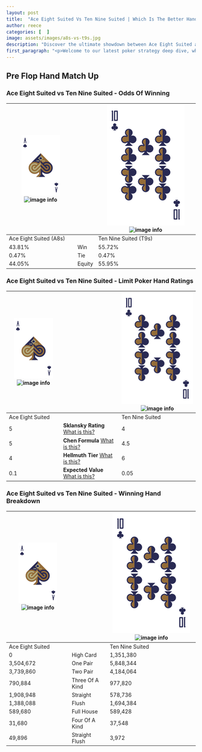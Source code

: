 ```yaml
---
layout: post
title:  "Ace Eight Suited Vs Ten Nine Suited | Which Is The Better Hand In Poker? A Complete Guide"
author: reece
categories: [  ]
image: assets/images/a8s-vs-t9s.jpg
description: "Discover the ultimate showdown between Ace Eight Suited and Ten Nine Suited in poker! Uncover the odds, strategies, and scenarios where one hand triumphs over the other. Get ready to up your poker game with this thrilling analysis."
first_paragraph: "<p>Welcome to our latest poker strategy deep dive, where we're pitting two distinct hands against each other in a high-stakes showdown: Ace Eight Suited vs Ten Nine Suited.</p><p>In the dynamic world of poker, every decision counts, and knowing which hand holds the upper hand is key to your success at the table.</p><p>In this article, we'll dissect these two hands, explore the scenarios where one dominates the other, and equip you with the knowledge to make strategic choices that can tip the odds in your favor.</p><p>Get ready to unravel the intriguing dynamics of these poker hands and elevate your game to new heights.</p>"
---
```




[comment]: # (sp0)

## Pre Flop Hand Match Up

<div class="table hand-ratings" markdown="1"> 



### Ace Eight Suited vs Ten Nine Suited - Odds Of Winning


    
| ![image info](assets/images/hand1/A.png) ![image info](assets/images/hand1/8s.png) |  | ![image info](assets/images/hand2/T.png) ![image info](assets/images/hand2/9s.png) |
| -------- | -------- | -------- |
| Ace Eight Suited (A8s) |  | Ten Nine Suited (T9s) |
| 43.81% | Win | 55.72% |
| 0.47% | Tie | 0.47% |
| 44.05% | Equity | 55.95% |




[comment]: # (sp1)



### Ace Eight Suited vs Ten Nine Suited - Limit Poker Hand Ratings


    
| ![image info](assets/images/hand1/A.png) ![image info](assets/images/hand1/8s.png) |  | ![image info](assets/images/hand2/T.png) ![image info](assets/images/hand2/9s.png) |
| -------- | -------- | -------- |
| Ace Eight Suited |  | Ten Nine Suited |
| 5 | **Sklansky Rating** [What is this?](/sklansky-rating-explained) | 4 |
| 5 | **Chen Formula** [What is this?](/chen-formula-explained) | 4.5 |
| 4 | **Hellmuth Tier** [What is this?](/Hellmuth-tier-explained) | 6 |
| 0.1 | **Expected Value** [What is this?](/expected-value-explained) | 0.05 |




[comment]: # (sp2)



### Ace Eight Suited vs Ten Nine Suited - Winning Hand Breakdown


    
| ![image info](assets/images/hand1/A.png) ![image info](assets/images/hand1/8s.png) |  | ![image info](assets/images/hand2/T.png) ![image info](assets/images/hand2/9s.png) |
| -------- | -------- | -------- |
| Ace Eight Suited |  | Ten Nine Suited |
| 0 | High Card | 1,351,380 |
| 3,504,672 | One Pair | 5,848,344 |
| 3,739,860 | Two Pair | 4,184,064 |
| 790,884 | Three Of A Kind | 977,820 |
| 1,908,948 | Straight | 578,736 |
| 1,388,088 | Flush | 1,694,384 |
| 589,680 | Full House | 589,428 |
| 31,680 | Four Of A Kind | 37,548 |
| 49,896 | Straight Flush | 3,972 |




[comment]: # (sp3)



</div>

[comment]: # (sp4)



[comment]: # (sp5)

